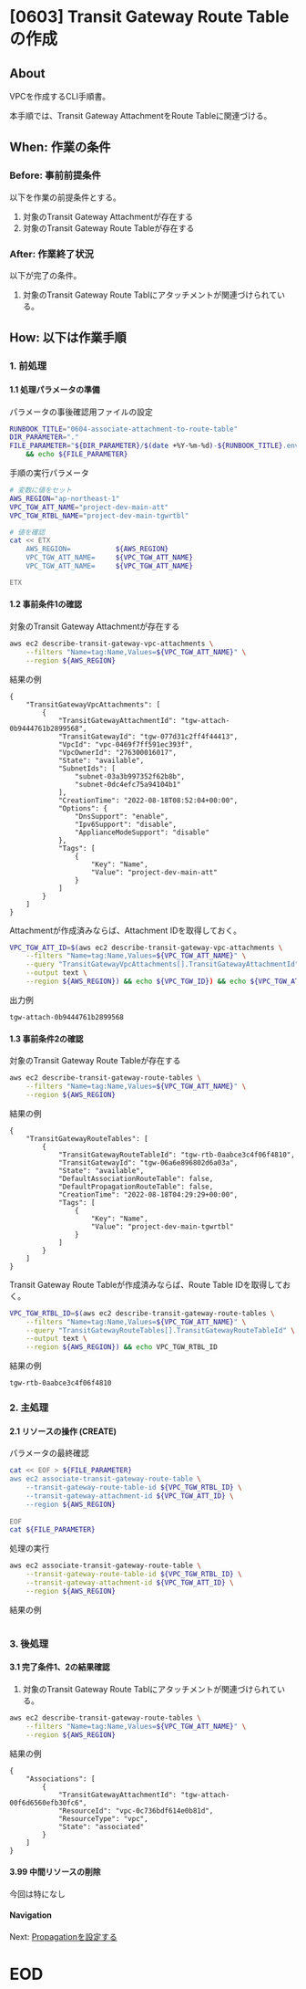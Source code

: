 # [0603] Transit Gateway Route Tableの作成

## About
VPCを作成するCLI手順書。

本手順では、Transit Gateway AttachmentをRoute Tableに関連づける。


## When: 作業の条件

### Before: 事前前提条件

以下を作業の前提条件とする。

1. 対象のTransit Gateway Attachmentが存在する
1. 対象のTransit Gateway Route Tableが存在する


### After: 作業終了状況

以下が完了の条件。

1. 対象のTransit Gateway Route Tablにアタッチメントが関連づけられている。


## How: 以下は作業手順

### 1. 前処理

#### 1.1 処理パラメータの準備

パラメータの事後確認用ファイルの設定

```bash
RUNBOOK_TITLE="0604-associate-attachment-to-route-table"
DIR_PARAMETER="."
FILE_PARAMETER="${DIR_PARAMETER}/$(date +%Y-%m-%d)-${RUNBOOK_TITLE}.env" \
    && echo ${FILE_PARAMETER}
```

手順の実行パラメータ
```bash
# 変数に値をセット
AWS_REGION="ap-northeast-1"
VPC_TGW_ATT_NAME="project-dev-main-att"
VPC_TGW_RTBL_NAME="project-dev-main-tgwrtbl"
```

```bash
# 値を確認
cat << ETX
    AWS_REGION=           ${AWS_REGION}
    VPC_TGW_ATT_NAME=     ${VPC_TGW_ATT_NAME}
    VPC_TGW_ATT_NAME=     ${VPC_TGW_ATT_NAME}

ETX
```


#### 1.2 事前条件1の確認

対象のTransit Gateway Attachmentが存在する

```bash
aws ec2 describe-transit-gateway-vpc-attachments \
    --filters "Name=tag:Name,Values=${VPC_TGW_ATT_NAME}" \
    --region ${AWS_REGION}
```

結果の例
```output
{
    "TransitGatewayVpcAttachments": [
        {
            "TransitGatewayAttachmentId": "tgw-attach-0b9444761b2899568",
            "TransitGatewayId": "tgw-077d31c2ff4f44413",
            "VpcId": "vpc-0469f7ff591ec393f",
            "VpcOwnerId": "276300016017",
            "State": "available",
            "SubnetIds": [
                "subnet-03a3b997352f62b8b",
                "subnet-0dc4efc75a94104b1"
            ],
            "CreationTime": "2022-08-18T08:52:04+00:00",
            "Options": {
                "DnsSupport": "enable",
                "Ipv6Support": "disable",
                "ApplianceModeSupport": "disable"
            },
            "Tags": [
                {
                    "Key": "Name",
                    "Value": "project-dev-main-att"
                }
            ]
        }
    ]
}
```

Attachmentが作成済みならば、Attachment IDを取得しておく。

```bash
VPC_TGW_ATT_ID=$(aws ec2 describe-transit-gateway-vpc-attachments \
    --filters "Name=tag:Name,Values=${VPC_TGW_ATT_NAME}" \
    --query "TransitGatewayVpcAttachments[].TransitGatewayAttachmentId" \
    --output text \
    --region ${AWS_REGION}) && echo ${VPC_TGW_ID}) && echo ${VPC_TGW_ATT_ID}
```

出力例
```output
tgw-attach-0b9444761b2899568
```

#### 1.3 事前条件2の確認

対象のTransit Gateway Route Tableが存在する

```bash
aws ec2 describe-transit-gateway-route-tables \
    --filters "Name=tag:Name,Values=${VPC_TGW_ATT_NAME}" \
    --region ${AWS_REGION}
```

結果の例
```output
{
    "TransitGatewayRouteTables": [
        {
            "TransitGatewayRouteTableId": "tgw-rtb-0aabce3c4f06f4810",
            "TransitGatewayId": "tgw-06a6e896802d6a03a",
            "State": "available",
            "DefaultAssociationRouteTable": false,
            "DefaultPropagationRouteTable": false,
            "CreationTime": "2022-08-18T04:29:29+00:00",
            "Tags": [
                {
                    "Key": "Name",
                    "Value": "project-dev-main-tgwrtbl"
                }
            ]
        }
    ]
}
```

Transit Gateway Route Tableが作成済みならば、Route Table IDを取得しておく。

```bash
VPC_TGW_RTBL_ID=$(aws ec2 describe-transit-gateway-route-tables \
    --filters "Name=tag:Name,Values=${VPC_TGW_ATT_NAME}" \
    --query "TransitGatewayRouteTables[].TransitGatewayRouteTableId" \
    --output text \
    --region ${AWS_REGION}) && echo VPC_TGW_RTBL_ID
```

結果の例
```output
tgw-rtb-0aabce3c4f06f4810
```


### 2. 主処理

#### 2.1 リソースの操作 (CREATE)

パラメータの最終確認

```bash
cat << EOF > ${FILE_PARAMETER}
aws ec2 associate-transit-gateway-route-table \
    --transit-gateway-route-table-id ${VPC_TGW_RTBL_ID} \
    --transit-gateway-attachment-id ${VPC_TGW_ATT_ID} \
    --region ${AWS_REGION}
        
EOF
cat ${FILE_PARAMETER}
```

処理の実行

```bash
aws ec2 associate-transit-gateway-route-table \
    --transit-gateway-route-table-id ${VPC_TGW_RTBL_ID} \
    --transit-gateway-attachment-id ${VPC_TGW_ATT_ID} \
    --region ${AWS_REGION}
```

結果の例
```output

```


### 3. 後処理

#### 3.1 完了条件1、2の結果確認

1. 対象のTransit Gateway Route Tablにアタッチメントが関連づけられている。

```bash
aws ec2 describe-transit-gateway-route-tables \
    --filters "Name=tag:Name,Values=${VPC_TGW_ATT_NAME}" \
    --region ${AWS_REGION}
```

結果の例
```output
{
    "Associations": [
        {
            "TransitGatewayAttachmentId": "tgw-attach-00f6d6560efb30fc6",
            "ResourceId": "vpc-0c736bdf614e0b81d",
            "ResourceType": "vpc",
            "State": "associated"
        }
    ]
}
```

#### 3.99 中間リソースの削除

今回は特になし

#### Navigation

Next: [Propagationを設定する](./0605-PropagateAttachment-Runbook)

# EOD
